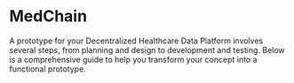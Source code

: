 # MedChain
A prototype for your Decentralized Healthcare Data Platform involves several steps, from planning and design to development and testing. Below is a comprehensive guide to help you transform your concept into a functional prototype.

